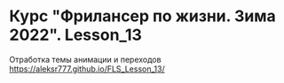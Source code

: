 # Курс "Фрилансер по жизни. Зима 2022". Lesson_13
Отработка темы анимации и переходов
<https://aleksr777.github.io/FLS_Lesson_13/>
